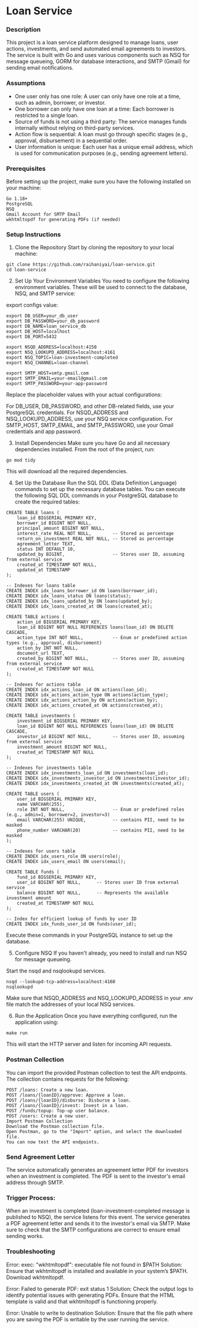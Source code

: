 # Loan Service
### Description
This project is a loan service platform designed to manage loans, user actions, investments, and send automated email agreements to investors. The service is built with Go and uses various components such as NSQ for message queueing, GORM for database interactions, and SMTP (Gmail) for sending email notifications.

### Assumptions
- One user only has one role: A user can only have one role at a time, such as admin, borrower, or investor.
- One borrower can only have one loan at a time: Each borrower is restricted to a single loan.
- Source of funds is not using a third party: The service manages funds internally without relying on third-party services.
- Action flow is sequential: A loan must go through specific stages (e.g., approval, disbursement) in a sequential order.
- User information is unique: Each user has a unique email address, which is used for communication purposes (e.g., sending agreement letters).

### Prerequisites
Before setting up the project, make sure you have the following installed on your machine:
```
Go 1.18+
PostgreSQL
NSQ
Gmail Account for SMTP Email
wkhtmltopdf for generating PDFs (if needed)
```

### Setup Instructions
1. Clone the Repository
Start by cloning the repository to your local machine:

```
git clone https://github.com/raihaniyai/loan-service.git
cd loan-service
```

2. Set Up Your Environment Variables
You need to configure the following environment variables. These will be used to connect to the database, NSQ, and SMTP service:

export configs value:
```
export DB_USER=your_db_user
export DB_PASSWORD=your_db_password
export DB_NAME=loan_service_db
export DB_HOST=localhost
export DB_PORT=5432

export NSQD_ADDRESS=localhost:4150
export NSQ_LOOKUPD_ADDRESS=localhost:4161
export NSQ_TOPIC=loan-investment-completed
export NSQ_CHANNEL=loan-channel

export SMTP_HOST=smtp.gmail.com
export SMTP_EMAIL=your-email@gmail.com
export SMTP_PASSWORD=your-app-password
```

Replace the placeholder values with your actual configurations:

For DB_USER, DB_PASSWORD, and other DB-related fields, use your PostgreSQL credentials.
For NSQD_ADDRESS and NSQ_LOOKUPD_ADDRESS, use your NSQ service configuration.
For SMTP_HOST, SMTP_EMAIL, and SMTP_PASSWORD, use your Gmail credentials and app password.

3. Install Dependencies
Make sure you have Go and all necessary dependencies installed. From the root of the project, run:

```
go mod tidy
```

This will download all the required dependencies.

4. Set Up the Database
Run the SQL DDL (Data Definition Language) commands to set up the necessary database tables. You can execute the following SQL DDL commands in your PostgreSQL database to create the required tables:

```
CREATE TABLE loans (
    loan_id BIGSERIAL PRIMARY KEY,
    borrower_id BIGINT NOT NULL,
    principal_amount BIGINT NOT NULL,
    interest_rate REAL NOT NULL,        -- Stored as percentage
    return_on_investment REAL NOT NULL, -- Stored as percentage
    agreement_letter TEXT,
    status INT DEFAULT 10,
    updated_by BIGINT,                  -- Stores user ID, assuming from external service
    created_at TIMESTAMP NOT NULL,
    updated_at TIMESTAMP
);

-- Indexes for loans table
CREATE INDEX idx_loans_borrower_id ON loans(borrower_id);
CREATE INDEX idx_loans_status ON loans(status);
CREATE INDEX idx_loans_updated_by ON loans(updated_by);
CREATE INDEX idx_loans_created_at ON loans(created_at);

CREATE TABLE actions (
    action_id BIGSERIAL PRIMARY KEY,
    loan_id BIGINT NOT NULL REFERENCES loans(loan_id) ON DELETE CASCADE,
    action_type INT NOT NULL,           -- Enum or predefined action types (e.g., approval, disbursement)
    action_by INT NOT NULL,
    document_url TEXT,
    created_by BIGINT NOT NULL,         -- Stores user ID, assuming from external service
    created_at TIMESTAMP NOT NULL
);

-- Indexes for actions table
CREATE INDEX idx_actions_loan_id ON actions(loan_id);
CREATE INDEX idx_actions_action_type ON actions(action_type);
CREATE INDEX idx_actions_action_by ON actions(action_by);
CREATE INDEX idx_actions_created_at ON actions(created_at);

CREATE TABLE investments (
    investment_id BIGSERIAL PRIMARY KEY,
    loan_id BIGINT NOT NULL REFERENCES loans(loan_id) ON DELETE CASCADE,
    investor_id BIGINT NOT NULL,        -- Stores user ID, assuming from external service
    investment_amount BIGINT NOT NULL,
    created_at TIMESTAMP NOT NULL
);

-- Indexes for investments table
CREATE INDEX idx_investments_loan_id ON investments(loan_id);
CREATE INDEX idx_investments_investor_id ON investments(investor_id);
CREATE INDEX idx_investments_created_at ON investments(created_at);

CREATE TABLE users (
    user_id BIGSERIAL PRIMARY KEY,
    name VARCHAR(255),
    role INT NOT NULL,                  -- Enum or predefined roles (e.g., admin=1, borrower=2, investor=3)
    email VARCHAR(255) UNIQUE,          -- contains PII, need to be masked
    phone_number VARCHAR(20)            -- contains PII, need to be masked
);

-- Indexes for users table
CREATE INDEX idx_users_role ON users(role);
CREATE INDEX idx_users_email ON users(email);

CREATE TABLE funds (
    fund_id BIGSERIAL PRIMARY KEY,
    user_id BIGINT NOT NULL,      -- Stores user ID from external service
    balance BIGINT NOT NULL,      -- Represents the available investment amount
    created_at TIMESTAMP NOT NULL 
);

-- Index for efficient lookup of funds by user ID
CREATE INDEX idx_funds_user_id ON funds(user_id);
```

Execute these commands in your PostgreSQL instance to set up the database.

5. Configure NSQ
If you haven't already, you need to install and run NSQ for message queueing.

Start the nsqd and nsqlookupd services.
```
nsqd --lookupd-tcp-address=localhost:4160
nsqlookupd
```
Make sure that NSQD_ADDRESS and NSQ_LOOKUPD_ADDRESS in your .env file match the addresses of your local NSQ services.

6. Run the Application
Once you have everything configured, run the application using:

```
make run
```
This will start the HTTP server and listen for incoming API requests.

### Postman Collection
You can import the provided Postman collection to test the API endpoints. The collection contains requests for the following:
```
POST /loans: Create a new loan.
POST /loans/{loanID}/approve: Approve a loan.
POST /loans/{loanID}/disburse: Disburse a loan.
POST /loans/{loanID}/invest: Invest in a loan.
POST /funds/topup: Top-up user balance.
POST /users: Create a new user.
Import Postman Collection
Download the Postman collection file.
Open Postman, go to the "Import" option, and select the downloaded file.
You can now test the API endpoints.
```

### Send Agreement Letter
The service automatically generates an agreement letter PDF for investors when an investment is completed. The PDF is sent to the investor's email address through SMTP.

### Trigger Process:
When an investment is completed (loan-investment-completed message is published to NSQ), the service listens for this event.
The service generates a PDF agreement letter and sends it to the investor's email via SMTP.
Make sure to check that the SMTP configurations are correct to ensure email sending works.

### Troubleshooting
Error: exec: "wkhtmltopdf": executable file not found in $PATH
Solution: Ensure that wkhtmltopdf is installed and available in your system’s $PATH. Download wkhtmltopdf.

Error: Failed to generate PDF: exit status 1
Solution: Check the output logs to identify potential issues with generating PDFs. Ensure that the HTML template is valid and that wkhtmltopdf is functioning properly.

Error: Unable to write to destination
Solution: Ensure that the file path where you are saving the PDF is writable by the user running the service.

